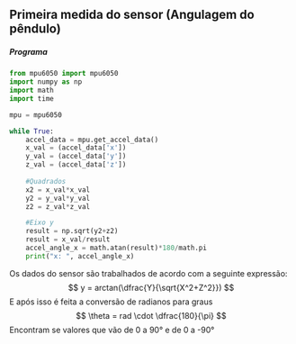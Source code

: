 ## Primeira medida do sensor (Angulagem do pêndulo)

##### Programa

```python
from mpu6050 import mpu6050
import numpy as np 
import math
import time

mpu = mpu6050

while True:
    accel_data = mpu.get_accel_data()
    x_val = (accel_data['x'])
    y_val = (accel_data['y'])
    z_val = (accel_data['z'])
    
    #Quadrados
    x2 = x_val*x_val
    y2 = y_val*y_val
    z2 = z_val*z_val

    #Eixo y
    result = np.sqrt(y2+z2)
    result = x_val/result
    accel_angle_x = math.atan(result)*180/math.pi
    print("x: ", accel_angle_x)
```

Os dados do sensor são trabalhados de acordo com a seguinte expressão:
$$
y = arctan(\dfrac{Y}{\sqrt{X^2+Z^2}})
$$
E após isso é feita a conversão de radianos para graus 
$$
\theta = rad \cdot \dfrac{180}{\pi}
$$
Encontram se valores que vão de 0 a 90° e de 0 a -90°

